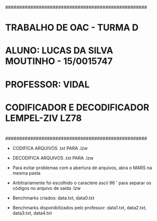 ###################################################
#
# TRABALHO DE OAC - TURMA D
#
# ALUNO: LUCAS DA SILVA MOUTINHO - 15/0015747
#
# PROFESSOR: VIDAL
#
# CODIFICADOR E DECODIFICADOR LEMPEL-ZIV LZ78
#
###################################################

- CODIFICA ARQUIVOS .txt PARA .lzw
- DECODIFICA ARQUIVOS .txt PARA .lzw

- Para evitar problemas com a abertura de arquivos, abra o MARS na mesma pasta
- Arbitrariamente foi escolhido o caractere ascii 96 ' para separar os códigos no arquivo de saída .lzw

- Benchmarks criados: data.txt, data0.txt
- Benchmarks disponibilizados pelo professor: data1.txt, data2.txt, data3.txt, data4.txt